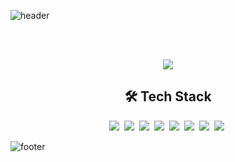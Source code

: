 ![header](https://capsule-render.vercel.app/api?type=wave&color=gradient&height=300&section=header&text=&fontSize=90)

<br>
<br>
<p align="center">
<img src="https://ejeonghun.github.io/ejeonghun/main.gif">
</p>

<h2 align="center">🛠 Tech Stack</h2>
<p align="center">
  <img src="https://img.shields.io/badge/Python-3766AB?style=flat-square&logo=Python&logoColor=white"/></a>&nbsp 
  <img src="https://img.shields.io/badge/Java-007396?style=flat-square&logo=Java&logoColor=white"/></a>&nbsp 
  <img src="https://img.shields.io/badge/Javascript-ffb13b?style=flat-square&logo=javascript&logoColor=white"/></a>&nbsp 
  <img src="https://img.shields.io/badge/css-1572B6?style=flat-square&logo=css3&logoColor=white"/></a>&nbsp 
    <img src="https://img.shields.io/badge/PHP-777BB4?style=flat-square&logo=php&logoColor=white"/></a>&nbsp
  <img src="https://img.shields.io/badge/HTML5-E34F26?style=flat-square&logo=html5&logoColor=white"/></a>&nbsp
  <img src="https://img.shields.io/badge/Oracle%20DB-F80000?style=flat-square&logo=oracle&logoColor=white"/></a>&nbsp
    <img src="https://img.shields.io/badge/Linux-FCC624?style=flat-square&logo=Linux&logoColor=white"/></a>&nbsp


</p>

![footer](https://capsule-render.vercel.app/api?type=wave&color=gradient&height=300&section=footer&text=&fontSize=90)
